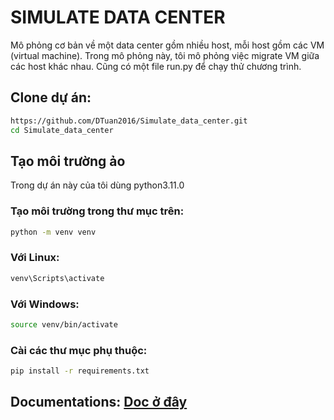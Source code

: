 # SIMULATE DATA CENTER
Mô phỏng cơ bản về một data center gồm nhiều host, mỗi host gồm các VM (virtual machine).
Trong mô phỏng này, tôi mô phỏng việc migrate VM giữa các host khác nhau.
Cũng có một file run.py để chạy thử chương trình.

## Clone dự án:
```bash
https://github.com/DTuan2016/Simulate_data_center.git
cd Simulate_data_center
```
## Tạo môi trường ảo
Trong dự án này của tôi dùng python3.11.0 

### Tạo môi trường trong thư mục trên:
```bash
python -m venv venv
```
### Với Linux:
```bash
venv\Scripts\activate
```
### Với Windows:
```bash
source venv/bin/activate
```
### Cài các thư mục phụ thuộc:
```bash
pip install -r requirements.txt
```
## Documentations: [Doc ở đây](https://github.com/DTuan2016/Simulate_data_center/blob/master/doc/documentation.md)